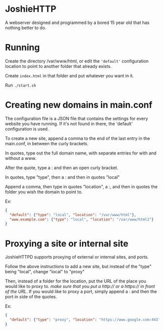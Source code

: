 # JoshieHTTP
A webserver designed and programmed by a bored 15 year old that has nothing better to do.

# Running
Create the directory /var/www/html, or edit the `'default'` configuration location to point to another folder that already exists.

Create `index.html` in that folder and put whatever you want in it.

Run `./start.sh`

# Creating new domains in main.conf
The configuration file is a JSON file that contains the settings for every website you have running. If it's not found in there, the 'default' configuration is used.

To create a new site, append a comma to the end of the last entry in the main.conf, in between the curly brackets.

In quotes, type out the full domain name, with separate entries for with and without a www.

After the quote, type a : and then an open curly bracket.

In quotes, type "type", then a : and then in quotes "local"

Append a comma, then type in quotes "location", a :, and then in quotes the folder you wish the domain to point to.

Ex:

```JSON
{
  "default": {"type": "local", "location": "/var/www/html"},
  "www.example.com": {"type": "local", "location": "/var/www/html2"}
}
```

# Proxying a site or internal site
JoshieHTTPD supports proxying of external or internal sites, and ports.

Follow the above instructions to add a new site, but instead of the "type" being "local", change "local" to "proxy"

Then, instead of a folder for the location, put the URL of the place you would like to proxy to. _make sure that you put a http:// or a https:// in front of the URL_. If you would like to proxy a port, simply append a : and then the port in side of the quotes.

Ex:

```JSON
{
  "default": {"type": "proxy", "location": "https://www.google.com:443"}
}
```
